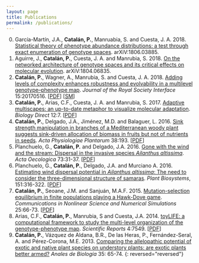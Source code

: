 ```yaml
---
layout: page
title: Publications
permalink: /publications/
---
```


0. García-Martín, J.A., **Catalán, P.**, Manruabia, S. and Cuesta, J. A. 2018. [Statistical theory of phenotype abundance distributions: a test through exact enumeration of genotype spaces](https://arxiv.org/abs/1806.03885). arXiV:1806.03885.
0. Aguirre, J., **Catalán, P.**, Cuesta, J. A. and Manrubia, S. 2018. [On the networked architecture of genotype spaces and its critical effects on molecular evolution](https://arxiv.org/abs/1804.06835). arXiV:1804.06835.
0. **Catalán, P.**, Wagner, A., Manrubia, S. and Cuesta, J. A. 2018. [Adding levels of complexity enhances robustness and evolvability in a multilevel genotype–phenotype map](http://rsif.royalsocietypublishing.org/content/15/138/20170516). *Journal of the Royal Society Interface* 15:20170516. [[PDF](/papers/catalan2018_toyLIFE_complexity.pdf)] [[SM](/papers/catalan2018_toyLIFE_complexity_SM.pdf)]
0. **Catalán, P.**, Arias, C.F., Cuesta, J. A. and Manrubia, S. 2017. [Adaptive multiscapes: an up-to-date metaphor to visualize molecular adaptation](http://biologydirect.biomedcentral.com/articles/10.1186/s13062-017-0178-1). *Biology Direct* 12:7. [[PDF](/papers/catalan2017_adaptive_multiscapes.pdf)]
0. **Catalán, P.**, Delgado, J.A., Jiménez, M.D. and Balaguer, L. 2016. [Sink strength manipulation in branches of a Mediterranean woody plant suggests sink-driven allocation of biomass in fruits but not of nutrients in seeds](http://link.springer.com/article/10.1007/s11738-016-2220-9). *Acta Physiologiae Plantarum* 38:193. [[PDF](/papers/catalan2016_sink_strength.pdf)]
0.  Planchuelo, G., **Catalán, P.** and Delgado, J.A. 2016. [Gone with the wind and the stream: Dispersal in the invasive species
*Ailanthus altissima*](http://www.sciencedirect.com/science/article/pii/S1146609X16300443). *Acta Oecologica* 73:31-37. [[PDF](/papers/planchuelo2016_gone_with_the_wind.pdf)]
0.  Planchuelo, G., **Catalán, P.**, Delgado, J.A. and Murciano A. 2016. [Estimating wind dispersal potential in *Ailanthus altissima*: The need to consider the three-dimensional structure of samaras](http://www.tandfonline.com/doi/full/10.1080/11263504.2016.1174170). *Plant Biosystems*, 151:316-322. [[PDF](/papers/planchuelo2016_estimating_wind_dispersal_potential.pdf)]
0. **Catalán, P.**, Seoane, J.M. and Sanjuán, M.A.F. 2015. [Mutation-selection equilibrium in finite populations playing a Hawk-Dove game](http://www.sciencedirect.com/science/article/pii/S1007570415000246). *Communications  in  Nonlinear  Science  and  Numerical Simulations* 25:66-73. [[PDF](/papers/catalan2015_hawk_dove.pdf)]
0.  Arias, C.F., **Catalán, P.**, Manrubia, S and Cuesta, J.A. 2014. [toyLIFE: a computational framework to study the multi-level organization of the genotype-phenotype map](http://www.nature.com/articles/srep07549). *Scientific  Reports* 4:7549. [[PDF](/papers/arias2014_toylife.pdf)]
0. **Catalán, P.**,  Vázquez  de  Aldana,  B.R.,  De  las  Heras,  P.,  Fernández-Seral,  A.  and  Pérez-Corona, M.E. 2013. [Comparing  the  allelopathic  potential  of  exotic  and  native  plant  species  on  understory plants:  are exotic plants better armed?](https://www.um.es/analesdebiologia/numeros/35/PDF/35_2013_10.pdf) *Anales de Biología* 35:  65-74.
{: reversed="reversed"}
